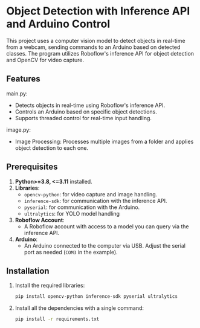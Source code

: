 # Object Detection with Inference API and Arduino Control

This project uses a computer vision model to detect objects in real-time from a webcam, sending commands to an Arduino based on detected classes. The program utilizes Roboflow's inference API for object detection and OpenCV for video capture.

## Features
main.py:
- Detects objects in real-time using Roboflow's inference API.
- Controls an Arduino based on specific object detections.
- Supports threaded control for real-time input handling.

image.py:
- Image Processing: Processes multiple images from a folder and applies object detection to each one.

## Prerequisites

1. **Python>=3.8, <=3.11** installed.
2. **Libraries**:
   - `opencv-python`: for video capture and image handling.
   - `inference-sdk`: for communication with the inference API.
   - `pyserial`: for communication with the Arduino.
   - `ultralytics`: for YOLO model handling
3. **Roboflow Account**:
   - A Roboflow account with access to a model you can query via the inference API.
4. **Arduino**:
   - An Arduino connected to the computer via USB. Adjust the serial port as needed (`COM3` in the example).

## Installation

1. Install the required libraries:
   ```bash
   pip install opencv-python inference-sdk pyserial ultralytics
2. Install all the dependencies with a single command:
   ```bash
   pip install -r requirements.txt